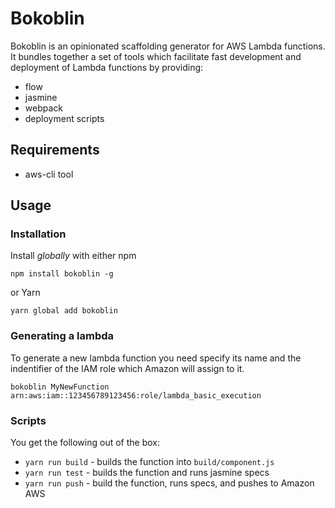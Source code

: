 # Bokoblin
Bokoblin is an opinionated scaffolding generator for AWS Lambda functions. It bundles together a set of tools which facilitate fast development and deployment of Lambda functions by providing:
- flow
- jasmine
- webpack
- deployment scripts

## Requirements
- aws-cli tool

## Usage

### Installation
Install _globally_ with either npm
```
npm install bokoblin -g
```
or Yarn
```
yarn global add bokoblin
```

### Generating a lambda
To generate a new lambda function you need specify its name and the indentifier of the IAM role which Amazon will assign to it.
```
bokoblin MyNewFunction arn:aws:iam::123456789123456:role/lambda_basic_execution
```

### Scripts
You get the following out of the box:
- `yarn run build` - builds the function into `build/component.js`
- `yarn run test` - builds the function and runs jasmine specs
- `yarn run push` - build the function, runs specs, and pushes to Amazon AWS
